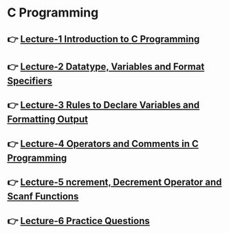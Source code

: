 # C Programming

## 👉 [Lecture-1 Introduction to C Programming ](/lecture-1/lecture-1.md)
## 👉 [Lecture-2 Datatype, Variables and Format Specifiers ](/lecture-2/lecture-2.md)
## 👉 [Lecture-3 Rules to Declare Variables and Formatting Output ](/lecture-3/lecture-3.md)
## 👉 [Lecture-4 Operators and Comments in C Programming](/lecture-4/lecture-4.md)
## 👉 [ Lecture-5 ncrement, Decrement Operator and Scanf Functions ](/lecture-5/lecture-5.md)
## 👉 [ Lecture-6 Practice Questions  ](/lecture-6/lecture-6.md)
